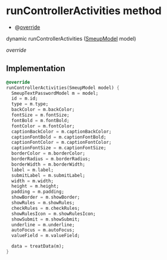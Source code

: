 


# runControllerActivities method







- @[override](https://api.flutter.dev/flutter/dart-core/override-constant.html)

dynamic runControllerActivities
([SmeupModel](../../smeup_models_widgets_smeup_model/SmeupModel-class.md) model)

_override_






## Implementation

```dart
@override
runControllerActivities(SmeupModel model) {
  SmeupTextPasswordModel m = model;
  id = m.id;
  type = m.type;
  backColor = m.backColor;
  fontSize = m.fontSize;
  fontBold = m.fontBold;
  fontColor = m.fontColor;
  captionBackColor = m.captionBackColor;
  captionFontBold = m.captionFontBold;
  captionFontColor = m.captionFontColor;
  captionFontSize = m.captionFontSize;
  borderColor = m.borderColor;
  borderRadius = m.borderRadius;
  borderWidth = m.borderWidth;
  label = m.label;
  submitLabel = m.submitLabel;
  width = m.width;
  height = m.height;
  padding = m.padding;
  showBorder = m.showBorder;
  showRules = m.showRules;
  checkRules = m.checkRules;
  showRulesIcon = m.showRulesIcon;
  showSubmit = m.showSubmit;
  underline = m.underline;
  autoFocus = m.autoFocus;
  valueField = m.valueField;

  data = treatData(m);
}
```







